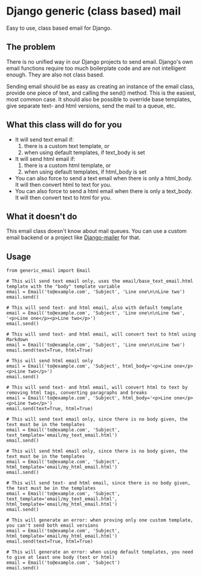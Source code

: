 # Django generic (class based) mail

Easy to use, class based email for Django.

## The problem
There is no unified way in our Django projects to send email. Django's own email functions require too much boilerplate code and are not intelligent enough. They are also not class based.

Sending email should be as easy as creating an instance of the email class, provide one piece of text, and calling the send() method. This is the easiest, most common case. It should also be possible to override base templates, give separate text- and html versions, send the mail to a queue, etc.

## What this class will do for you
- It will send text email if:
  1. there is a custom text template, or
  2. when using default templates, if text_body is set
- It will send html email if:
  1. there is a custom html template, or
  2. when using default templates, if html_body is set
- You can also force to send a text email when there is only a html_body. It will then convert html to text for you.
- You can also force to send a html email when there is only a text_body. It will then convert text to html for you.

## What it doesn't do
This email class doesn't know about mail queues. You can use a custom email backend or a project like [Django-mailer](https://github.com/jtauber/django-mailer) for that.

## Usage
    from generic_email import Email

    # This will send text email only, uses the email/base_text_email.html template with the "body" template variable
    email = Email('to@example.com', 'Subject', 'Line one\n\nLine two')
    email.send()

    # This will send text- and html email, also with default template
    email = Email('to@example.com', 'Subject', 'Line one\n\nLine two', '<p>Line one</p><p>Line two</p>')
    email.send()

    # This will send text- and html email, will convert text to html using Markdown
    email = Email('to@example.com', 'Subject', 'Line one\n\nLine two')
    email.send(text=True, html=True)

    # This will send html email only
    email = Email('to@example.com', 'Subject', html_body='<p>Line one</p><p>Line two</p>')
    email.send()

    # This will send text- and html email, will convert html to text by removing html tags, converting paragraphs and breaks
    email = Email('to@example.com', 'Subject', html_body='<p>Line one</p><p>Line two</p>')
    email.send(text=True, html=True)

    # This will send text email only, since there is no body given, the text must be in the templates
    email = Email('to@example.com', 'Subject', text_template='email/my_text_email.html')
    email.send()

    # This will send html email only, since there is no body given, the text must be in the templates
    email = Email('to@example.com', 'Subject', html_template='email/my_html_email.html')
    email.send()

    # This will send text- and html email, since there is no body given, the text must be in the templates
    email = Email('to@example.com', 'Subject', text_template='email/my_text_email.html', html_template='email/my_html_email.html')
    email.send()

    # This will generate an error: when proving only one custom template, you can't send both email versions
    email = Email('to@example.com', 'Subject', html_template='email/my_html_email.html')
    email.send(text=True, html=True)

    # This will generate an error: when using default templates, you need to give at least one body (text or html)
    email = Email('to@example.com', 'Subject')
    email.send()
